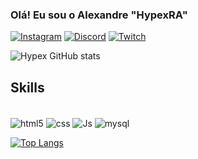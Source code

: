 
### Olá! Eu sou o Alexandre "HypexRA"
[![Instagram](https://img.shields.io/badge/Instagram-E4405F?style=for-the-badge&logo=instagram&logoColor=white)](https://www.instagram.com/hypex.ra/)
[![Discord](https://img.shields.io/badge/Discord-7289DA?style=for-the-badge&logo=discord&logoColor=white)](418528803376201728)
[![Twitch](https://img.shields.io/badge/Twitch-9146FF?style=for-the-badge&logo=twitch&logoColor=white)](https://www.twitch.tv/hypexsc)

![Hypex GitHub stats](https://github-readme-stats.vercel.app/api?username=Hypexra&show_icons=true&theme=cobalt)

## Skills

<div style="display: inline_block"><br/>
 <img align="center" alt="html5" src="https://img.shields.io/badge/HTML5-E34F26?style=for-the-badge&logo=html5&logoColor=white"/>
 <img align="center" alt="css" src="https://img.shields.io/badge/CSS3-1572B6?style=for-the-badge&logo=css3&logoColor=whitee"/>
 <img align="center" alt="Js" src="https://img.shields.io/badge/JavaScript-F7DF1E?style=for-the-badge&logo=javascript&logoColor=black"/>
 <img align="center" alt="mysql" src="https://img.shields.io/badge/MySQL-00000F?style=for-the-badge&logo=mysql&logoColor=white"/>
</div>

[![Top Langs](https://github-readme-stats.vercel.app/api/top-langs/?username=Hypexra&layout=compact)](https://github.com/Hypexra/github-readme-stats)





